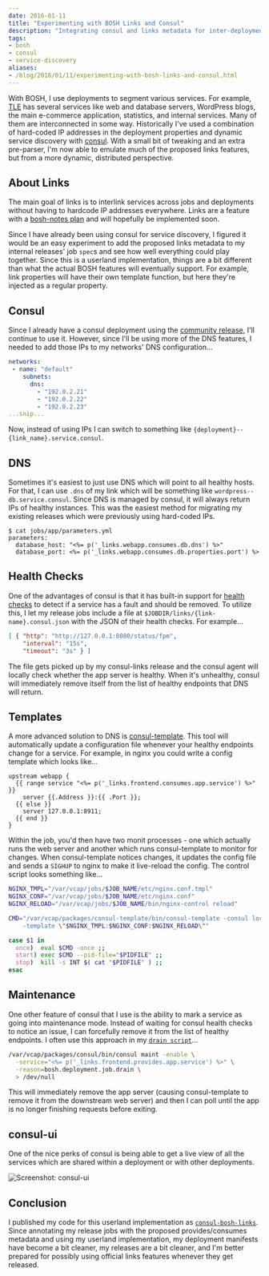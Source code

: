 ```yaml
---
date: 2016-01-11
title: "Experimenting with BOSH Links and Consul"
description: "Integrating consul and links metadata for inter-deployment service dependencies."
tags:
- bosh
- consul
- service-discovery
aliases:
- /blog/2016/01/11/experimenting-with-bosh-links-and-consul.html
---
```


With BOSH, I use deployments to segment various services. For example, [TLE][1] has several services like web and database servers, WordPress blogs, the main e-commerce application, statistics, and internal services. Many of them are interconnected in some way. Historically I've used a combination of hard-coded IP addresses in the deployment properties and dynamic service discovery with [consul][2]. With a small bit of tweaking and an extra pre-parser, I'm now able to emulate much of the proposed links features, but from a more dynamic, distributed perspective.

<!--more-->


## About Links

The main goal of links is to interlink services across jobs and deployments without having to hardcode IP addresses everywhere. Links are a feature with a [bosh-notes plan][3] and will hopefully be implemented soon.

Since I have already been using consul for service discovery, I figured it would be an easy experiment to add the proposed links metadata to my internal releases' job `spec`s and see how well everything could play together. Since this is a userland implementation, things are a bit different than what the actual BOSH features will eventually support. For example, link properties will have their own template function, but here they're injected as a regular property.


## Consul

Since I already have a consul deployment using the [community release][9], I'll continue to use it. However, since I'll be using more of the DNS features, I needed to add those IPs to my networks' DNS configuration...

```yaml
networks:
 - name: "default"
    subnets:
      dns:
        - "192.0.2.21"
        - "192.0.2.22"
        - "192.0.2.23"
...snip...
```

Now, instead of using IPs I can switch to something like `{deployment}--{link_name}.service.consul`.


## DNS

Sometimes it's easiest to just use DNS which will point to all healthy hosts. For that, I can use `.dns` of my link which will be something like `wordpress--db.service.consul`. Since DNS is managed by consul, it will always return IPs of healthy instances. This was the easiest method for migrating my existing releases which were previously using hard-coded IPs.

    $ cat jobs/app/parameters.yml
    parameters:
      database_host: "<%= p('_links.webapp.consumes.db.dns') %>"
      database_port: <%= p('_links.webapp.consumes.db.properties.port') %>


## Health Checks

One of the advantages of consul is that it has built-in support for [health checks][5] to detect if a service has a fault and should be removed. To utilize this, I let my release jobs include a file at `$JOBDIR/links/{link-name}.consul.json` with the JSON of their health checks. For example...

```json
[ { "http": "http://127.0.0.1:8080/status/fpm",
    "interval": "15s",
    "timeout": "3s" } ]
```

The file gets picked up by my consul-links release and the consul agent will locally check whether the app server is healthy. When it's unhealthy, consul will immediately remove itself from the list of healthy endpoints that DNS will return.


## Templates

A more advanced solution to DNS is [consul-template][6]. This tool will automatically update a configuration file whenever your healthy endpoints change for a service. For example, in nginx you could write a config template which looks like...

```go-text-template
upstream webapp {
  {{ range service "<%= p('_links.frontend.consumes.app.service') %>" }}
    server {{.Address }}:{{ .Port }};
  {{ else }}
    server 127.0.0.1:8911;
  {{ end }}
}
```

Within the job, you'd then have two monit processes - one which actually runs the web server and another which runs consul-template to monitor for changes. When consul-template notices changes, it updates the config file and sends a `SIGHUP` to nginx to make it live-reload the config. The control script looks something like...

```bash
NGINX_TMPL="/var/vcap/jobs/$JOB_NAME/etc/nginx.conf.tmpl"
NGINX_CONF="/var/vcap/jobs/$JOB_NAME/etc/nginx.conf"
NGINX_RELOAD="/var/vcap/jobs/$JOB_NAME/bin/nginx-control reload"

CMD="/var/vcap/packages/consul-template/bin/consul-template -consul localhost:8500 \
    -template \"$NGINX_TMPL:$NGINX_CONF:$NGINX_RELOAD\""

case $1 in
  once)  eval $CMD -once ;;
  start) exec $CMD --pid-file="$PIDFILE" ;;
  stop)  kill -s INT $( cat "$PIDFILE" ) ;;
esac
```


## Maintenance

One other feature of consul that I use is the ability to mark a service as going into maintenance mode. Instead of waiting for consul health checks to notice an issue, I can forcefully remove it from the list of healthy endpoints. I often use this approach in my [`drain script`][7]...

```bash
/var/vcap/packages/consul/bin/consul maint -enable \
  -service="<%= p('_links.frontend.provides.app.service') %>" \
  -reason=bosh.deployment.job.drain \
  > /dev/null
```

This will immediately remove the app server (causing consul-template to remove it from the downstream web server) and then I can poll until the app is no longer finishing requests before exiting.


## consul-ui

One of the nice perks of consul is being able to get a live view of all the services which are shared within a deployment or with other deployments.

![Screenshot: consul-ui](https://s3.dualstack.us-east-1.amazonaws.com/dpb587-website-us-east-1/asset/blog/2016-01-11-experimenting-with-bosh-links-and-consul/consul-ui.png)


## Conclusion

I published my code for this userland implementation as [`consul-bosh-links`][8]. Since annotating my release jobs with the proposed provides/consumes metadata and using my userland implementation, my deployment manifests have become a bit cleaner, my releases are a bit cleaner, and I'm better prepared for possibly using official links features whenever they get released.


 [1]: https://www.theloopyewe.com/
 [2]: https://consul.io/
 [3]: https://github.com/cloudfoundry/bosh-notes/blob/master/links.md
 [4]: https://consul.io/docs/agent/options.html#dns_config
 [5]: https://consul.io/docs/agent/checks.html
 [6]: https://github.com/hashicorp/consul-template/
 [7]: https://bosh.io/docs/drain.html
 [8]: https://github.com/dpb587/consul-bosh-links-release
 [9]: https://github.com/cloudfoundry-community/consul-boshrelease/
